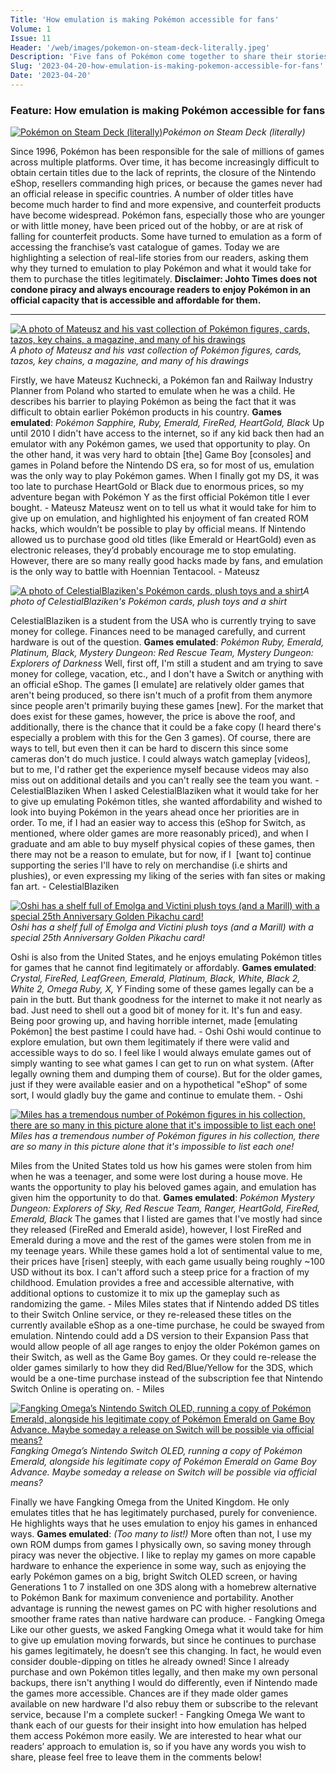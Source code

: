 ```yaml
---
Title: 'How emulation is making Pokémon accessible for fans'
Volume: 1
Issue: 11
Header: '/web/images/pokemon-on-steam-deck-literally.jpeg'
Description: 'Five fans of Pokémon come together to share their stories on emulation'
Slug: '2023-04-20-how-emulation-is-making-pokemon-accessible-for-fans'
Date: '2023-04-20'
---
```

### Feature: How emulation is making Pokémon accessible for fans

[![Pokémon on Steam Deck (literally)](/web/images/pokemon-on-steam-deck-literally.jpeg)](/web/images/pokemon-on-steam-deck-literally.jpeg)*Pokémon on Steam Deck (literally)*

Since 1996, Pokémon has been responsible for the sale of millions of games across multiple platforms. Over time, it has become increasingly difficult to obtain certain titles due to the lack of reprints, the closure of the Nintendo eShop, resellers commanding high prices, or because the games never had an official release in specific countries.
A number of older titles have become much harder to find and more expensive, and counterfeit products have become widespread. Pokémon fans, especially those who are younger or with little money, have been priced out of the hobby, or are at risk of falling for counterfeit products. Some have turned to emulation as a form of accessing the franchise’s vast catalogue of games. Today we are highlighting a selection of real-life stories from our readers, asking them why they turned to emulation to play Pokémon and what it would take for them to purchase the titles legitimately.
**Disclaimer: Johto Times does not condone piracy and always encourage readers to enjoy Pokémon in an official capacity that is accessible and affordable for them.**
* * *

[![A photo of Mateusz and his vast collection of Pokémon figures, cards, tazos, key chains, a magazine, and many of his drawings](/web/images/a-photo-of-mateusz-and-his-vast-collection-of-pokemon-figures-cards-tazos-key-chains-a-magazine-and-.jpeg)](/web/images/a-photo-of-mateusz-and-his-vast-collection-of-pokemon-figures-cards-tazos-key-chains-a-magazine-and-.jpeg)*A photo of Mateusz and his vast collection of Pokémon figures, cards, tazos, key chains, a magazine, and many of his drawings*

Firstly, we have Mateusz Kuchnecki, a Pokémon fan and Railway Industry Planner from Poland who started to emulate when he was a child. He describes his barrier to playing Pokémon as being the fact that it was difficult to obtain earlier Pokémon products in his country.
**Games emulated**: _Pokémon Sapphire, Ruby, Emerald, FireRed, HeartGold, Black_
Up until 2010 I didn't have access to the internet, so if any kid back then had an emulator with any Pokémon games, we used that opportunity to play. On the other hand, it was very hard to obtain \[the\] Game Boy \[consoles\] and games in Poland before the Nintendo DS era, so for most of us, emulation was the only way to play Pokémon games. When I finally got my DS, it was too late to purchase HeartGold or Black due to enormous prices, so my adventure began with Pokémon Y as the first official Pokémon title I ever bought.
\- Mateusz
Mateusz went on to tell us what it would take for him to give up on emulation, and highlighted his enjoyment of fan created ROM hacks, which wouldn’t be possible to play by official means.
If Nintendo allowed us to purchase good old titles (like Emerald or HeartGold) even as electronic releases, they’d probably encourage me to stop emulating. However, there are so many really good hacks made by fans, and emulation is the only way to battle with Hoennian Tentacool.
\- Mateusz

[![A photo of CelestialBlaziken's Pokémon cards, plush toys and a shirt](/web/images/a-photo-of-celestialblazikens-pokemon-cards-plush-toys-and-a-shirt.jpeg)](/web/images/a-photo-of-celestialblazikens-pokemon-cards-plush-toys-and-a-shirt.jpeg)*A photo of CelestialBlaziken's Pokémon cards, plush toys and a shirt*

CelestialBlaziken is a student from the USA who is currently trying to save money for college. Finances need to be managed carefully, and current hardware is out of the question.
**Games emulated**: _Pokémon Ruby, Emerald, Platinum, Black, Mystery Dungeon: Red Rescue Team, Mystery Dungeon: Explorers of Darkness_
Well, first off, I'm still a student and am trying to save money for college, vacation, etc., and I don't have a Switch or anything with an official eShop. The games \[I emulate\] are relatively older games that aren't being produced, so there isn't much of a profit from them anymore since people aren't primarily buying these games \[new\]. For the market that does exist for these games, however, the price is above the roof, and additionally, there is the chance that it could be a fake copy (I heard there's especially a problem with this for the Gen 3 games).
Of course, there are ways to tell, but even then it can be hard to discern this since some cameras don't do much justice. I could always watch gameplay \[videos\], but to me, I'd rather get the experience myself because videos may also miss out on additional details and you can't really see the team you want.
\- CelestialBlaziken
When I asked CelestialBlaziken what it would take for her to give up emulating Pokémon titles, she wanted affordability and wished to look into buying Pokémon in the years ahead once her priorities are in order.
To me, if I had an easier way to access this (eShop for Switch, as mentioned, where older games are more reasonably priced), and when I graduate and am able to buy myself physical copies of these games, then there may not be a reason to emulate, but for now, if I  \[want to\] continue supporting the series I'll have to rely on merchandise (i.e shirts and plushies), or even expressing my liking of the series with fan sites or making fan art.
\- CelestialBlaziken

[![Oshi has a shelf full of Emolga and Victini plush toys (and a Marill) with a special 25th Anniversary Golden Pikachu card!](/web/images/oshi-has-a-shelf-full-of-emolga-and-victini-plush-toys-and-a-marill-with-a-special-25th-anniversary-.jpeg)](/web/images/oshi-has-a-shelf-full-of-emolga-and-victini-plush-toys-and-a-marill-with-a-special-25th-anniversary-.jpeg)*Oshi has a shelf full of Emolga and Victini plush toys (and a Marill) with a special 25th Anniversary Golden Pikachu card!*

Oshi is also from the United States, and he enjoys emulating Pokémon titles for games that he cannot find legitimately or affordably.
**Games emulated**: _Crystal, FireRed, LeafGreen, Emerald, Platinum, Black, White, Black 2, White 2, Omega Ruby, X, Y_
Finding some of these games legally can be a pain in the butt. But thank goodness for the internet to make it not nearly as bad. Just need to shell out a good bit of money for it. It's fun and easy. Being poor growing up, and having horrible internet, made \[emulating Pokémon\] the best pastime I could have had.
\- Oshi
Oshi would continue to explore emulation, but own them legitimately if there were valid and accessible ways to do so.
I feel like I would always emulate games out of simply wanting to see what games I can get to run on what system. (After legally owning them and dumping them of course). But for the older games, just if they were available easier and on a hypothetical "eShop" of some sort, I would gladly buy the game and continue to emulate them.
\- Oshi

[![Miles has a tremendous number of Pokémon figures in his collection, there are so many in this picture alone that it's impossible to list each one!](/web/images/miles-has-a-tremendous-number-of-pokemon-figures-in-his-collection-there-are-so-many-in-this-picture.png)](/web/images/miles-has-a-tremendous-number-of-pokemon-figures-in-his-collection-there-are-so-many-in-this-picture.png)*Miles has a tremendous number of Pokémon figures in his collection, there are so many in this picture alone that it's impossible to list each one!*

Miles from the United States told us how his games were stolen from him when he was a teenager, and some were lost during a house move. He wants the opportunity to play his beloved games again, and emulation has given him the opportunity to do that.
**Games emulated**: _Pokémon Mystery Dungeon: Explorers of Sky, Red Rescue Team, Ranger, HeartGold, FireRed, Emerald, Black_
The games that I listed are games that I've mostly had since they released (FireRed and Emerald aside), however, I lost FireRed and Emerald during a move and the rest of the games were stolen from me in my teenage years. While these games hold a lot of sentimental value to me, their prices have \[risen\] steeply, with each game usually being roughly ~100 USD without its box. I can't afford such a steep price for a fraction of my childhood. Emulation provides a free and accessible alternative, with additional options to customize it to mix up the gameplay such as randomizing the game.
\- Miles
Miles states that if Nintendo added DS titles to their Switch Online service, or they re-released these titles on the currently available eShop as a one-time purchase, he could be swayed from emulation.
Nintendo could add a DS version to their Expansion Pass that would allow people of all age ranges to enjoy the older Pokémon games on their Switch, as well as the Game Boy games. Or they could re-release the older games similarly to how they did Red/Blue/Yellow for the 3DS, which would be a one-time purchase instead of the subscription fee that Nintendo Switch Online is operating on.
\- Miles

[![Fangking Omega’s Nintendo Switch OLED, running a copy of Pokémon Emerald, alongside his legitimate copy of Pokémon Emerald on Game Boy Advance. Maybe someday a release on Switch will be possible via official means?](/web/images/fangking-omegas-nintendo-switch-oled-running-a-copy-of-pokemon-emerald-alongside-his-legitimate-copy.jpeg)](/web/images/fangking-omegas-nintendo-switch-oled-running-a-copy-of-pokemon-emerald-alongside-his-legitimate-copy.jpeg)*Fangking Omega’s Nintendo Switch OLED, running a copy of Pokémon Emerald, alongside his legitimate copy of Pokémon Emerald on Game Boy Advance. Maybe someday a release on Switch will be possible via official means?*

Finally we have Fangking Omega from the United Kingdom. He only emulates titles that he has legitimately purchased, purely for convenience. He highlights ways that he uses emulation to enjoy his games in enhanced ways.
**Games emulated**: _(Too many to list!)_
More often than not, I use my own ROM dumps from games I physically own, so saving money through piracy was never the objective. I like to replay my games on more capable hardware to enhance the experience in some way, such as enjoying the early Pokémon games on a big, bright Switch OLED screen, or having Generations 1 to 7 installed on one 3DS along with a homebrew alternative to Pokémon Bank for maximum convenience and portability.
Another advantage is running the newest games on PC with higher resolutions and smoother frame rates than native hardware can produce.
\- Fangking Omega
Like our other guests, we asked Fangking Omega what it would take for him to give up emulation moving forwards, but since he continues to purchase his games legitimately, he doesn’t see this changing. In fact, he would even consider double-dipping on titles he already owned!
Since I already purchase and own Pokémon titles legally, and then make my own personal backups, there isn't anything I would do differently, even if Nintendo made the games more accessible. Chances are if they made older games available on new hardware I'd also rebuy them or subscribe to the relevant service, because I'm a complete sucker!
\- Fangking Omega
We want to thank each of our guests for their insight into how emulation has helped them access Pokémon more easily. We are interested to hear what our readers’ approach to emulation is, so if you have any words you wish to share, please feel free to leave them in the comments below!